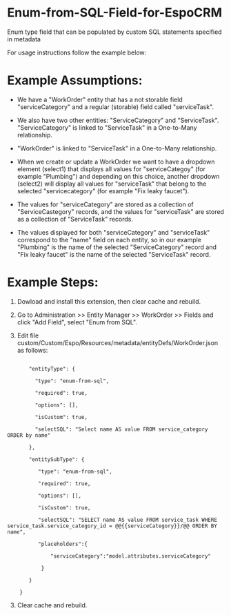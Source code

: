 # Enum-from-SQL-Field-for-EspoCRM
Enum type field that can be populated by custom SQL statements specified in metadata 

For usage instructions follow the example below:

# Example Assumptions:

- We have a "WorkOrder" entity that has a not storable field "serviceCategory" and a regular (storable) field called "serviceTask".

- We also have two other entities: "ServiceCategory" and "ServiceTask". "ServiceCategory" is linked to "ServiceTask" in a One-to-Many relationship.

- "WorkOrder" is linked to "ServiceTask" in a One-to-Many relationship.

- When we create or update a WorkOrder we want to have a dropdown element (select1) that displays all values for "serviceCategoy" (for example "Plumbing") and depending on this choice, another dropdown (select2) will display all values for "serviceTask" that belong to the selected "servicecategory" (for example "Fix leaky faucet").

- The values for "serviceCategory" are stored as a collection of "ServiceCastegory" records, and the values for "serviceTask" are stored as a collection of "ServiceTask" records.

- The values displayed for both "serviceCategory" and "serviceTask" correspond to the "name" field on each entity, so in our example "Plumbing" is the name of the selected "ServiceCategory" record and "Fix leaky faucet" is the name of the selected "ServiceTask" record.

# Example Steps:

1. Dowload and install this extension, then clear cache and rebuild.

1. Go to Administration >> Entity Manager >> WorkOrder >> Fields and click "Add Field", select "Enum from SQL".

2. Edit file custom/Custom/Espo/Resources/metadata/entityDefs/WorkOrder.json as follows:

```"fields": {

       "entityType": {

         "type": "enum-from-sql",
	 
         "required": true,
	 
         "options": [],
       
         "isCustom": true,
	 
         "selectSQL": "Select name AS value FROM service_category ORDER by name"
	 
       },
   
       "entitySubType": {
	 
          "type": "enum-from-sql",
			
          "required": true,
			
          "options": [],
			
          "isCustom": true,
			
          "selectSQL": "SELECT name AS value FROM service_task WHERE service_task.service_category_id = @@{{serviceCategory}}/@@ ORDER BY name",
			
          "placeholders":{
			
              "serviceCategory":"model.attributes.serviceCategory"
				 
           }
			 
       }  
	 
    }   
```
3. Clear cache and rebuild.
